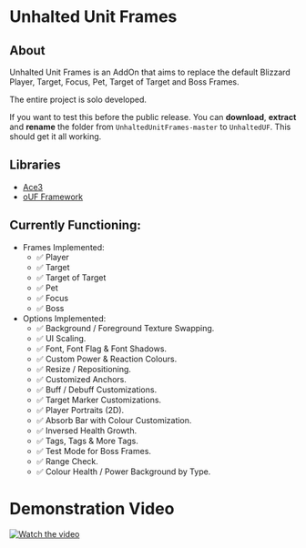 # Unhalted Unit Frames

## About
Unhalted Unit Frames is an AddOn that aims to replace the default Blizzard Player, Target, Focus, Pet, Target of Target and Boss Frames.

The entire project is solo developed.

If you want to test this before the public release. You can **download**, **extract** and **rename** the folder from `UnhaltedUnitFrames-master` to `UnhaltedUF`. This should get it all working.

## Libraries

- [Ace3](https://www.curseforge.com/wow/addons/ace3)
- [oUF Framework](https://www.curseforge.com/wow/addons/ouf)

## Currently Functioning:
- Frames Implemented:
    - ✅ Player
    - ✅ Target
    - ✅ Target of Target
    - ✅ Pet
    - ✅ Focus
    - ✅ Boss
- Options Implemented:
    - ✅ Background / Foreground Texture Swapping.
    - ✅ UI Scaling.
    - ✅ Font, Font Flag & Font Shadows.
    - ✅ Custom Power & Reaction Colours.
    - ✅ Resize / Repositioning.
    - ✅ Customized Anchors.
    - ✅ Buff / Debuff Customizations.
    - ✅ Target Marker Customizations.
    - ✅ Player Portraits (2D).
    - ✅ Absorb Bar with Colour Customization.
    - ✅ Inversed Health Growth.
    - ✅ Tags, Tags & More Tags.
    - ✅ Test Mode for Boss Frames.
    - ✅ Range Check.
    - ✅ Colour Health / Power Background by Type.
# Demonstration Video
[![Watch the video](https://img.youtube.com/vi/2Cr489hgasA/maxresdefault.jpg)](https://youtu.be/2Cr489hgasA?si=FILunCDH-zj2uUSt)
